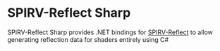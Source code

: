 # SPIRV-Reflect Sharp

SPIRV-Reflect Sharp provides .NET bindings for [SPIRV-Reflect](https://www.github.com) to allow generating reflection data for shaders entirely using C#

